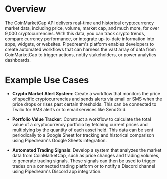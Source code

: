 # Overview

The CoinMarketCap API delivers real-time and historical cryptocurrency market data, including price, volume, market cap, and much more, for over 9,000 cryptocurrencies. With this data, you can track crypto trends, compare currency performance, or integrate up-to-date information into apps, widgets, or websites. Pipedream's platform enables developers to create automated workflows that can harness the vast array of data from CoinMarketCap to trigger actions, notify stakeholders, or power analytics dashboards.

# Example Use Cases

- **Crypto Market Alert System**: Create a workflow that monitors the price of specific cryptocurrencies and sends alerts via email or SMS when the price drops or rises past certain thresholds. This can be connected to Twilio for SMS alerts or to email services like SendGrid.

- **Portfolio Value Tracker**: Construct a workflow to calculate the total value of a cryptocurrency portfolio by fetching current prices and multiplying by the quantity of each asset held. This data can be sent periodically to a Google Sheet for tracking and historical comparison using Pipedream's Google Sheets integration.

- **Automated Trading Signals**: Develop a system that analyzes the market data from CoinMarketCap, such as price changes and trading volumes, to generate trading signals. These signals can then be used to trigger trades on a connected trading platform or to notify a Discord channel using Pipedream's Discord app integration.
